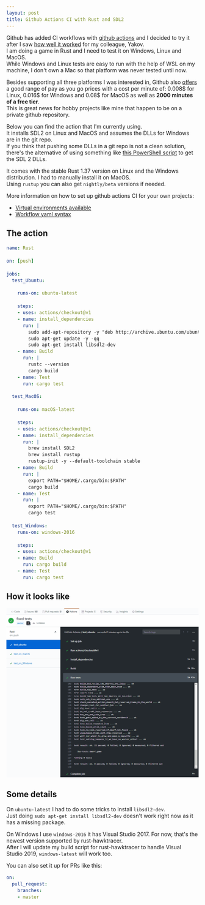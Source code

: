 ```yaml
---
layout: post
title: Github Actions CI with Rust and SDL2
---
```


Github has added CI workflows with [github actions](https://github.blog/2019-08-08-github-actions-now-supports-ci-cd/) and I decided to try it after I saw [how well it worked](https://github.com/yak32/glw_json/blob/master/.github/workflows/main.yml) for my colleague, Yakov.  
I am doing a game in Rust and I need to test it on Windows, Linux and MacOS.  
While Windows and Linux tests are easy to run with the help of WSL on my machine, I don't own a Mac so that platform was never tested until now.  

Besides supporting all three platforms I was interested in, Github also [offers](https://github.com/features/actions) a good range of pay as you go prices with a cost per minute of: 0.008$ for Linux, 0.016$ for Windows and 0.08$ for MacOS as well as **2000 minutes of a free tier**.  
This is great news for hobby projects like mine that happen to be on a private github repository.  

Below you can find the action that I'm currently using.  
It installs SDL2 on Linux and MacOS and assumes the DLLs for Windows are in the git repo.  
If you think that pushing some DLLs in a git repo is not a clean solution, there's the alternative of using something like [this PowerShell script](https://github.com/AlexEne/rust-particles/blob/master/appveyor_get_sdl_dll.ps1) to get the SDL 2 DLLs.  

It comes with the stable Rust 1.37 version on Linux and the Windows distribution.
I had to manually install it on MacOS.  
Using `rustup` you can also get `nightly/beta` versions if needed.

More information on how to set up github actions CI for your own projects:
- [Virtual environments available](https://help.github.com/en/articles/virtual-environments-for-github-actions)
- [Workflow yaml syntax](https://help.github.com/en/articles/workflow-syntax-for-github-actions)

## The action

```yaml
name: Rust

on: [push]

jobs:
  test_Ubuntu:

    runs-on: ubuntu-latest

    steps:
    - uses: actions/checkout@v1
    - name: install_dependencies
      run: |
        sudo add-apt-repository -y "deb http://archive.ubuntu.com/ubuntu `lsb_release -sc` main universe restricted multiverse"
        sudo apt-get update -y -qq
        sudo apt-get install libsdl2-dev
    - name: Build
      run: |
        rustc --version
        cargo build
    - name: Test
      run: cargo test 
      
  test_MacOS:

    runs-on: macOS-latest
    
    steps:
    - uses: actions/checkout@v1
    - name: install_dependencies
      run: | 
        brew install SDL2
        brew install rustup
        rustup-init -y --default-toolchain stable        
    - name: Build
      run: |
        export PATH="$HOME/.cargo/bin:$PATH"
        cargo build
    - name: Test
      run: |
        export PATH="$HOME/.cargo/bin:$PATH"
        cargo test
      
  test_Windows:
    runs-on: windows-2016
    
    steps:
    - uses: actions/checkout@v1
    - name: Build
      run: cargo build
    - name: Test
      run: cargo test
```
## How it looks like

![split map](/images/github-actions-ci/github_actions_ci.gif)

## Some details

On `ubuntu-latest` I had to do some tricks to install `libsdl2-dev`.  
Just doing `sudo apt-get install libsdl2-dev` doesn't work right now as it has a missing package.

On Windows I use `windows-2016` it has Visual Studio 2017. For now, that's the newest version supported by rust-hawktracer.  
After I will update my build script for rust-hawktracer to handle Visual Studio 2019, `windows-latest` will work too.

You can also set it up for PRs like this:
```yaml
on:
  pull_request:
    branches:
    - master
```